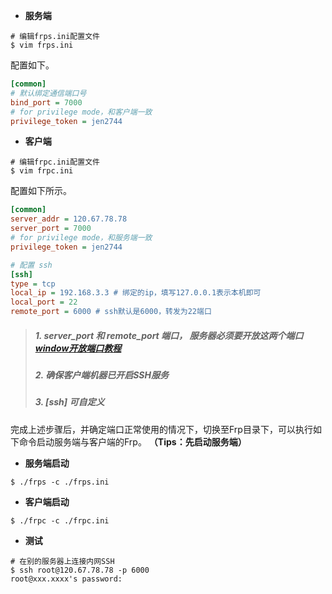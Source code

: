 - **服务端**

```shell
# 编辑frps.ini配置文件
$ vim frps.ini
```

配置如下。

```ini
[common]
# 默认绑定通信端口号
bind_port = 7000
# for privilege mode，和客户端一致
privilege_token = jen2744     
```

 - **客户端**

```shell
# 编辑frpc.ini配置文件
$ vim frpc.ini
```

配置如下所示。

```ini
[common]
server_addr = 120.67.78.78
server_port = 7000
# for privilege mode，和服务端一致
privilege_token = jen2744     

# 配置 ssh
[ssh] 
type = tcp
local_ip = 192.168.3.3 # 绑定的ip，填写127.0.0.1表示本机即可
local_port = 22
remote_port = 6000 # ssh默认是6000，转发为22端口
```
>  ##### 1. server_port 和 remote_port 端口， 服务器必须要开放这两个端口    [window开放端口教程](https://www.itread01.com/content/1553752929.html)
>  ##### 2. **确保客户端机器已开启SSH服务**
>  ##### 3. **[ssh]** 可自定义

完成上述步骤后，并确定端口正常使用的情况下，切换至Frp目录下，可以执行如下命令启动服务端与客户端的Frp。
**（Tips：先启动服务端）**

- **服务端启动**

```shell
$ ./frps -c ./frps.ini
```

- **客户端启动**

```shell
$ ./frpc -c ./frpc.ini
```
- **测试**
```shell
# 在别的服务器上连接内网SSH
$ ssh root@120.67.78.78 -p 6000
root@xxx.xxxx's password: 
```
